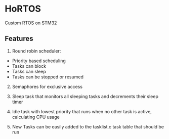 # HoRTOS
 Custom RTOS on STM32

## Features

1. Round robin scheduler:
- Priority based scheduling
- Tasks can block
- Tasks can sleep
- Tasks can be stopped or resumed

2. Semaphores for exclusive access

3. Sleep task that monitors all sleeping tasks and decrements their sleep timer

4. Idle task with lowest priority that runs when no other task is active, calculating CPU usage

5. New Tasks can be easily added to the tasklist.c task table that should be run
